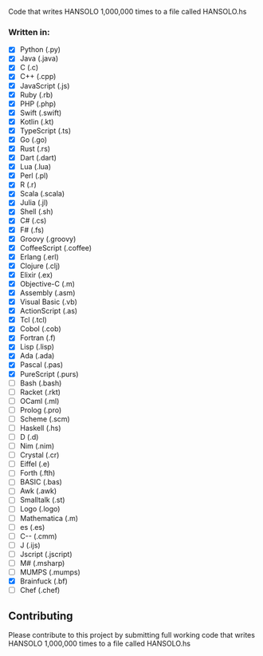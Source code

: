 Code that writes HANSOLO 1,000,000 times to a file called HANSOLO.hs

### Written in:
- [x] Python (.py) 
- [x] Java (.java)
- [x] C (.c)
- [x] C++ (.cpp)
- [x] JavaScript (.js)
- [x] Ruby (.rb)
- [x] PHP (.php)
- [x] Swift (.swift)
- [x] Kotlin (.kt)
- [x] TypeScript (.ts)
- [x] Go (.go)
- [x] Rust (.rs)
- [x] Dart (.dart)
- [x] Lua (.lua)
- [x] Perl (.pl)
- [x] R (.r)
- [x] Scala (.scala)
- [x] Julia (.jl)
- [x] Shell (.sh)
- [x] C# (.cs)
- [x] F# (.fs)
- [x] Groovy (.groovy)
- [x] CoffeeScript (.coffee)
- [x] Erlang (.erl)
- [x] Clojure (.clj)
- [x] Elixir (.ex)
- [x] Objective-C (.m)
- [x] Assembly (.asm)
- [x] Visual Basic (.vb)
- [x] ActionScript (.as)
- [x] Tcl (.tcl)
- [x] Cobol (.cob)
- [x] Fortran (.f)
- [x] Lisp (.lisp)
- [x] Ada (.ada)
- [x] Pascal (.pas)
- [x] PureScript (.purs)
- [ ] Bash (.bash)
- [ ] Racket (.rkt)
- [ ] OCaml (.ml)
- [ ] Prolog (.pro)
- [ ] Scheme (.scm)
- [ ] Haskell (.hs)
- [ ] D (.d)
- [ ] Nim (.nim)
- [ ] Crystal (.cr)
- [ ] Eiffel (.e)
- [ ] Forth (.fth)
- [ ] BASIC (.bas)
- [ ] Awk (.awk)
- [ ] Smalltalk (.st)
- [ ] Logo (.logo)
- [ ] Mathematica (.m)
- [ ] es (.es)
- [ ] C-- (.cmm)
- [ ] J (.ijs)
- [ ] Jscript (.jscript)
- [ ] M# (.msharp)
- [ ] MUMPS (.mumps)
- [x] Brainfuck (.bf)
- [ ] Chef (.chef)

## Contributing 
Please contribute to this project by submitting full working code that writes HANSOLO 1,000,000 times to a file called HANSOLO.hs
